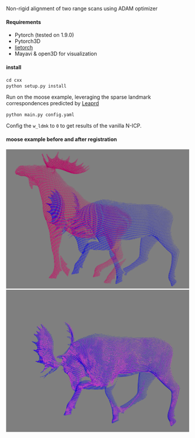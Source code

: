  Non-rigid alignment of two range scans using ADAM optimizer

#### Requirements
- Pytorch (tested on 1.9.0)
- Pytorch3D
- [lietorch](https://github.com/princeton-vl/lietorch)
- Mayavi & open3D for visualization

#### install
```shell
cd cxx
python setup.py install
```

Run on the moose example, leveraging the sparse landmark correspondences predicted by [Leaprd](https://github.com/rabbityl/lepard)
```shell
python main.py config.yaml
```
Config the ```w_ldmk``` to ```0``` to get results of the vanilla N-ICP.


#### moose example before and after registration
<img src="img/before.png" alt="drawing" width="500"/>
<br> 
<img src="img/after.png" alt="drawing" width="500"/>


